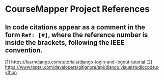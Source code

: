 # CourseMapper Project References

## In code citations appear as a comment in the form `Ref: [#]`, where the reference number is inside the brackets, following the IEEE convention.

[1] https://learndjango.com/tutorials/django-login-and-logout-tutorial
[2] https://www.toptal.com/developers/gitignore/api/django,visualstudiocode,python
